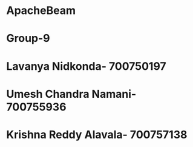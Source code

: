 # ApacheBeam
# Group-9
# Lavanya Nidkonda- 700750197
# Umesh Chandra Namani- 700755936
# Krishna Reddy Alavala- 700757138


